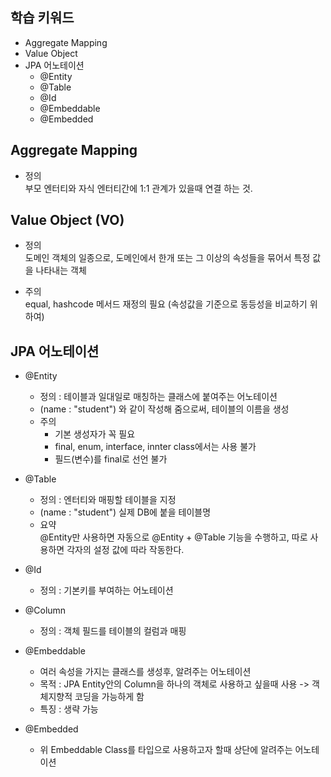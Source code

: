 ## 학습 키워드
- Aggregate Mapping
- Value Object
- JPA 어노테이션
    - @Entity
    - @Table
    - @Id
    - @Embeddable
    - @Embedded

## Aggregate Mapping
* 정의   
부모 엔터티와 자식 엔터티간에 1:1 관계가 있을때 연결 하는 것. 

## Value Object (VO)   
* 정의   
도메인 객체의 일종으로, 도메인에서 한개 또는 그 이상의 속성들을 묶어서 특정 값을 나타내는 객체

* 주의   
equal, hashcode 메서드 재정의 필요 (속성값을 기준으로 동등성을 비교하기 위하여)

## JPA 어노테이션
- @Entity
    * 정의 : 테이블과 일대일로 매칭하는 클래스에 붙여주는 어노테이션   
    * (name : "student") 와 같이 작성해 줌으로써, 테이블의 이름을 생성 
    * 주의
        * 기본 생성자가 꼭 필요
        * final, enum, interface, innter class에서는 사용 불가
        * 필드(변수)를 final로 선언 불가

- @Table
    * 정의 : 엔터티와 매핑할 테이블을 지정
    * (name : "student") 실제 DB에 붙을 테이블명
    * 요약   
    @Entity만 사용하면 자동으로 @Entity + @Table 기능을 수행하고, 따로 사용하면 각자의 설정 값에 따라 작동한다.

- @Id
    * 정의 : 기본키를 부여하는 어노테이션

- @Column
    * 정의 : 객체 필드를 테이블의 컬럼과 매핑

- @Embeddable
    * 여러 속성을 가지는 클래스를 생성후, 알려주는 어노테이션
    * 목적 : JPA Entity안의 Column을 하나의 객체로 사용하고 싶을때 사용 -> 객체지향적 코딩을 가능하게 함
    * 특징 : 생략 가능
- @Embedded
    * 위 Embeddable Class를 타입으로 사용하고자 할때 상단에 알려주는 어노테이션